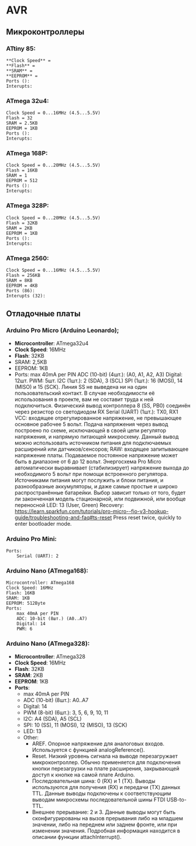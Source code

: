 ﻿# AVR
## Микроконтроллеры
### ATtiny 85:
    **Clock Speed** =
    **Flash** = 
    **SRAM** = 
    **EEPROM** = 
    Ports ():
    Interupts:
### ATmega 32u4:
    Clock Speed = 0...16MHz (4.5...5.5V)
    Flash = 32
    SRAM = 2.5KB
    EEPROM = 1KB
    Ports ():
    Interupts:
### ATmega 168P:
    Clock Speed = 0...20MHz (4.5...5.5V)
    Flash = 16KB
    SRAM = 1
    EEPROM = 512
    Ports ():
    Interupts:
### ATmega 328P:
    Clock Speed = 0...20MHz (4.5...5.5V)
    Flash = 32KB
    SRAM = 2KB
    EEPROM = 1KB
    Ports ():
    Interupts:
### ATmega 2560:
    Clock Speed = 0...16MHz (4.5...5.5V)
    Flash = 256KB
    SRAM = 8KB
    EEPROM = 4KB
    Ports (86):
    Interupts (32):

## Отладочные платы
### Arduino Pro Micro (Arduino Leonardo);
* **Microcontroller**: ATmega32u4
* **Clock Speed**: 16MHz
* **Flash**: 32KB
* SRAM: 2,5KB
* EEPROM: 1KB
* Ports:
    max 40mA per PIN
    ADC (10-bit) (4шт.): (A0, A1, A2, A3)
    Digital: 12шт.
    PWM: 5шт.
    I2C (1шт.): 2 (SDA), 3 (SCL)
    SPI (1шт.): 16 (MOSI), 14 (MISO) и 15 (SCK). Линия SS не выведена ни на один пользовательский контакт. В случае необходимости её использования в проекте, вам не составит труда к ней подключиться. Физический вывод контроллера 8 (SS, PB0) соединён через резистор со светодиодом RX
    Serial (UART) (1шт.): TX0, RX1
    VCC: входящее отрегулированное напряжение, не превышающее основное рабочее 5 вольт. Подача напряжения через вывод построено по схеме, исключающей в своей цепи регулятор напряжения, и напрямую питающей микросхему. Данный вывод можно использовать источником питания для подключаемых расширений или датчиков/сенсоров;
    RAW: входящее запитывающее напряжение платы. Подаваемое постоянное напряжение может быть в диапазоне от 6 до 12 вольт. Энергосхема Pro Micro автоматически выравнивает (стабилизирует) напряжение выхода до необходимого 5 вольт при помощи встроенного регулятора. Источниками питания могут послужить и блоки питания, и разнообразные аккумуляторы, и даже самые простые и широко распространённые батарейки. Выбор зависит только от того, будет ли законченная модель стационарной, или подвижной, или вообще переносной
LED:
    13 (User, Green)
Recovery:
    https://learn.sparkfun.com/tutorials/pro-micro--fio-v3-hookup-guide/troubleshooting-and-faq#ts-reset
    Press reset twice, quickly to enter bootloader mode.

### Arduino Pro Mini:
    Ports:
        Serial (UART): 2

### Arduino Nano (ATmega168):
    Microcontroller: ATmega168
    Clock Speed: 16MHz
    Flash: 16KB
    SRAM: 1KB
    EEPROM: 512Byte
    Ports:
        max 40mA per PIN
        ADC: 10-bit (8шт.) (A0..A7)
        Digital: 14
        PWM: 6

### Arduino Nano (ATmega328):
* **Microcontroller**: ATmega328
* **Clock Speed**: 16MHz
* **Flash**: 32KB
* **SRAM**: 2KB
* **EEPROM**: 1KB
* **Ports**:
    * max 40mA per PIN
    * ADC (10-bit) (8шт.): A0..A7
    * Digital: 14
    * PWM (8-bit) (6шт.): 3, 5, 6, 9, 10, 11
    * I2C: A4 (SDA), A5 (SCL)
    * SPI: 10 (SS), 11 (MOSI), 12 (MISO), 13 (SCK)
    * LED: 13
    * Other:
        - AREF. Опорное напряжение для аналоговых входов. Используется с функцией analogReference().
        - Reset. Низкий уровень сигнала на выводе перезагружает микроконтроллер. Обычно применяется для подключения кнопки перезагрузки на плате расширения, закрывающей доступ к кнопке на самой плате Arduino.
        - Последовательная шина: 0 (RX) и 1 (TX). Выводы используются для получения (RX) и передачи (TX) данных TTL. Данные выводы подключены к соответствующим выводам микросхемы последовательной шины FTDI USB-to-TTL.
        - Внешнее прерывание: 2 и 3. Данные выводы могут быть сконфигурированы на вызов прерывания либо на младшем значении, либо на переднем или заднем фронте, или при изменении значения. Подробная информация находится в описании функции attachInterrupt().

